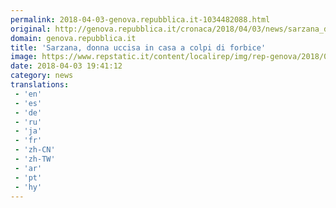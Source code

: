 ```yaml
---
permalink: 2018-04-03-genova.repubblica.it-1034482088.html
original: http://genova.repubblica.it/cronaca/2018/04/03/news/sarzana_donna_uccisa_a_pugnalate_in_casa-192894643/?rss
domain: genova.repubblica.it
title: 'Sarzana, donna uccisa in casa a colpi di forbice'
image: https://www.repstatic.it/content/localirep/img/rep-genova/2018/04/03/212228439-27f7cf97-f5e8-427f-916f-cde7c52caedf.jpg
date: 2018-04-03 19:41:12
category: news
translations: 
 - 'en'
 - 'es'
 - 'de'
 - 'ru'
 - 'ja'
 - 'fr'
 - 'zh-CN'
 - 'zh-TW'
 - 'ar'
 - 'pt'
 - 'hy'
---
```


